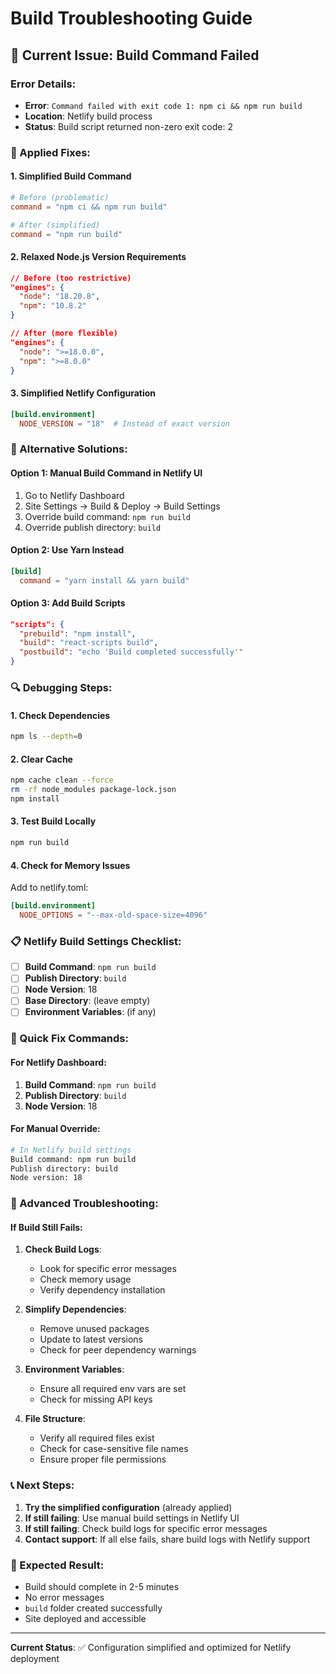 # Build Troubleshooting Guide

## 🚨 Current Issue: Build Command Failed

### Error Details:
- **Error**: `Command failed with exit code 1: npm ci && npm run build`
- **Location**: Netlify build process
- **Status**: Build script returned non-zero exit code: 2

### 🔧 Applied Fixes:

#### 1. **Simplified Build Command**
```toml
# Before (problematic)
command = "npm ci && npm run build"

# After (simplified)
command = "npm run build"
```

#### 2. **Relaxed Node.js Version Requirements**
```json
// Before (too restrictive)
"engines": {
  "node": "18.20.8",
  "npm": "10.8.2"
}

// After (more flexible)
"engines": {
  "node": ">=18.0.0",
  "npm": ">=8.0.0"
}
```

#### 3. **Simplified Netlify Configuration**
```toml
[build.environment]
  NODE_VERSION = "18"  # Instead of exact version
```

### 🎯 Alternative Solutions:

#### Option 1: Manual Build Command in Netlify UI
1. Go to Netlify Dashboard
2. Site Settings → Build & Deploy → Build Settings
3. Override build command: `npm run build`
4. Override publish directory: `build`

#### Option 2: Use Yarn Instead
```toml
[build]
  command = "yarn install && yarn build"
```

#### Option 3: Add Build Scripts
```json
"scripts": {
  "prebuild": "npm install",
  "build": "react-scripts build",
  "postbuild": "echo 'Build completed successfully'"
}
```

### 🔍 Debugging Steps:

#### 1. **Check Dependencies**
```bash
npm ls --depth=0
```

#### 2. **Clear Cache**
```bash
npm cache clean --force
rm -rf node_modules package-lock.json
npm install
```

#### 3. **Test Build Locally**
```bash
npm run build
```

#### 4. **Check for Memory Issues**
Add to netlify.toml:
```toml
[build.environment]
  NODE_OPTIONS = "--max-old-space-size=4096"
```

### 📋 Netlify Build Settings Checklist:

- [ ] **Build Command**: `npm run build`
- [ ] **Publish Directory**: `build`
- [ ] **Node Version**: 18
- [ ] **Base Directory**: (leave empty)
- [ ] **Environment Variables**: (if any)

### 🚀 Quick Fix Commands:

#### For Netlify Dashboard:
1. **Build Command**: `npm run build`
2. **Publish Directory**: `build`
3. **Node Version**: 18

#### For Manual Override:
```bash
# In Netlify build settings
Build command: npm run build
Publish directory: build
Node version: 18
```

### 🔧 Advanced Troubleshooting:

#### If Build Still Fails:

1. **Check Build Logs**:
   - Look for specific error messages
   - Check memory usage
   - Verify dependency installation

2. **Simplify Dependencies**:
   - Remove unused packages
   - Update to latest versions
   - Check for peer dependency warnings

3. **Environment Variables**:
   - Ensure all required env vars are set
   - Check for missing API keys

4. **File Structure**:
   - Verify all required files exist
   - Check for case-sensitive file names
   - Ensure proper file permissions

### 📞 Next Steps:

1. **Try the simplified configuration** (already applied)
2. **If still failing**: Use manual build settings in Netlify UI
3. **If still failing**: Check build logs for specific error messages
4. **Contact support**: If all else fails, share build logs with Netlify support

### 🎯 Expected Result:
- Build should complete in 2-5 minutes
- No error messages
- `build` folder created successfully
- Site deployed and accessible

---

**Current Status**: ✅ Configuration simplified and optimized for Netlify deployment
